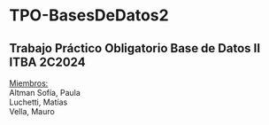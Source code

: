 # TPO-BasesDeDatos2
## Trabajo Práctico Obligatorio Base de Datos II ITBA 2C2024

<u>Miembros:</u> \
Altman Sofía, Paula \
Luchetti, Matías \
Vella, Mauro
